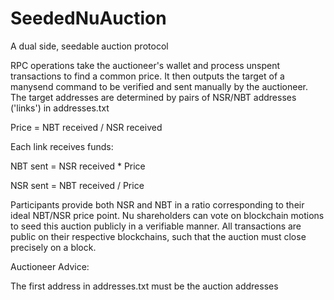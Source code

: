# SeededNuAuction
A dual side, seedable auction protocol


RPC operations take the auctioneer's wallet and process unspent transactions to find a common price.
It then outputs the target of a manysend command to be verified and sent manually by the auctioneer.
The target addresses are determined by pairs of NSR/NBT addresses ('links') in addresses.txt


Price = NBT received / NSR received

Each link receives funds:

NBT sent = NSR received * Price

NSR sent = NBT received / Price

Participants provide both NSR and NBT in a ratio corresponding to their ideal NBT/NSR price point.
Nu shareholders can vote on blockchain motions to seed this auction publicly in a verifiable manner.
All transactions are public on their respective blockchains, such that the auction must close precisely on a block.




Auctioneer Advice:

The first address in addresses.txt must be the auction addresses
